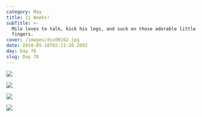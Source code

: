 ```yaml
---
category: May
title: 11 Weeks!
subTitle: >-
  Milo loves to talk, kick his legs, and suck on those adorable little
  fingers.  
cover: /images/dsc00162.jpg
date: 2018-05-18T02:11:20.209Z
day: Day 78
slug: Day 78
---
```

![](/images/dsc00162.jpg)

![](/images/dsc00164.jpg)

![](/images/dsc00174.jpg)

![](/images/dsc00184.jpg)
